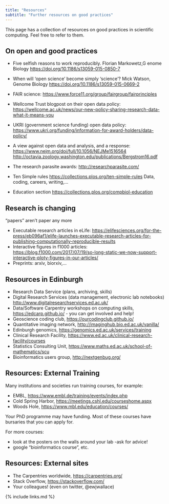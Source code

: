 ```yaml
---
title: "Resources"
subtitle: "Further resources on good practices"
---
```


This page has a collection of resources on good practices in scientific computing.
Feel free to refer to them.

## On open and good practices

- Five selfish reasons to work reproducibly.
Florian Markowetz,G enome Biology https://doi.org/10.1186/s13059-015-0850-7

- When will ‘open science’ become simply ‘science’? Mick Watson, Genome Biology https://doi.org/10.1186/s13059-015-0669-2

- FAIR science: https://www.force11.org/group/fairgroup/fairprinciples
- Wellcome Trust blogpost on their open data policy: https://wellcome.ac.uk/news/our-new-policy-sharing-research-data-what-it-means-you
- UKRI (government science funding) open data policy: https://www.ukri.org/funding/information-for-award-holders/data-policy/
- A view against open data and analysis, and a response: https://www.nejm.org/doi/full/10.1056/NEJMe1516564 http://octavia.zoology.washington.edu/publications/Bergstrom16.pdf
- The research parasite awards: http://researchparasite.com/
- Ten Simple rules https://collections.plos.org/ten-simple-rules
Data, coding, careers, writing,...
- Education section https://collections.plos.org/compbiol-education

## Research is changing

“papers” aren’t paper any more
- Executable research articles in eLife: https://elifesciences.org/for-the-press/eb096af1/elife-launches-executable-research-articles-for-publishing-computationally-reproducible-results
- Interactive figures in f1000 articles: https://blog.f1000.com/2017/07/19/so-long-static-we-now-support-interactive-ploty-figures-in-our-articles/
- Preprints: arxiv, biorxiv,...

## Resources in Edinburgh

- Research Data Service (plans, archiving, skills)
- Digital Research Services (data management, electronic lab notebooks) http://www.digitalresearchservices.ed.ac.uk/
- Data/Software Carpentry workshops on computing skills, https://edcarp.github.io/ - you can get involved and help!
- Geoscience coding club, https://ourcodingclub.github.io/
- Quantitative imaging network, http://imaginghub.bio.ed.ac.uk/vanilla/
- Edinburgh genomics, https://genomics.ed.ac.uk/services/training
- Clinical Research Facility, https://www.ed.ac.uk/clinical-research-facility/courses
- Statistics Consulting Unit, https://www.maths.ed.ac.uk/school-of-mathematics/scu
- Bioinformatics users group, http://nextgenbug.org/

## Resources: External Training

Many institutions and societies run training courses, for example:
- EMBL, https://www.embl.de/training/events/index.php
- Cold Spring Harbor, https://meetings.cshl.edu/courseshome.aspx
- Woods Hole, https://www.mbl.edu/education/courses/

Your PhD programme may have funding. Most of these courses have bursaries that you can apply for.

For more courses:
- look at the posters on the walls around your lab
-ask for advice!
- google “bioinformatics course”, etc.

## Resources: External sites

- The Carpentries worldwide, https://carpentries.org/
- Stack Overflow, https://stackoverflow.com/
- Your colleagues! (even on twitter, @ewjwallace)


{% include links.md %}

